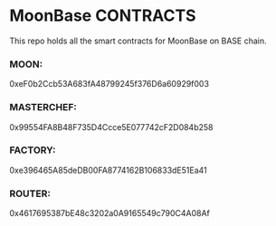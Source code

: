 # MoonBase CONTRACTS

This repo holds all the smart contracts for MoonBase on BASE chain.

### MOON:
0xeF0b2Ccb53A683fA48799245f376D6a60929f003

### MASTERCHEF:
0x99554FA8B48F735D4Ccce5E077742cF2D084b258 

### FACTORY:
0xe396465A85deDB00FA8774162B106833dE51Ea41 

### ROUTER:
0x4617695387bE48c3202a0A9165549c790C4A08Af

